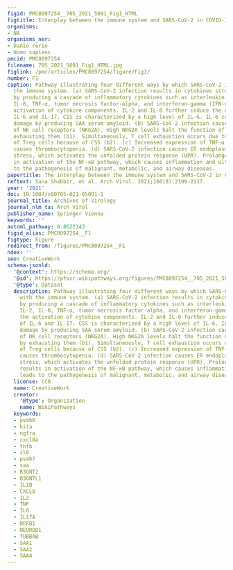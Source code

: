 ```yaml
---
figid: PMC8097254__705_2021_5091_Fig1_HTML
figtitle: Interplay between the immune system and SARS-CoV-2 in COVID-19 patients
organisms:
- NA
organisms_ner:
- Danio rerio
- Homo sapiens
pmcid: PMC8097254
filename: 705_2021_5091_Fig1_HTML.jpg
figlink: /pmc/articles/PMC8097254/figure/Fig1/
number: F1
caption: Pathway illustrating four different ways by which SARS-CoV-2 interferes with
  the immune system. (a) SARS-CoV-2 infection results in cytokines stress syndrome
  by producing a cascade of inflammatory cytokines such as interleukin 1 (IL-1), IL-2,
  IL-8, TNF-α, tumor necrosis factor-alpha, and interferon-gamma (IFN-γ) through the
  activation of cytokine components. IL-2 and IL-8 further induce the expression of
  IL-6 and IL-17. CSS is characterized by a high level of IL-6. IL-6 causes liver
  damage by producing SAA serum amyloid. (b) SARS-CoV-2 infection causes the upregulation
  of NK cell receptors (NKG2A). High NKG2A levels halt the function of NK cells by
  exhausting them (b1). Simultaneously, T cell exhaustion occurs due to the activation
  of Treg cells because of CSS (b2). (c) Increased expression of TNF-α due to CSS
  causes thrombocytopenia. (d) SARS-CoV-2 infection causes ER endoplasmic reticulum
  stress, which activates the unfolded protein response (UPR). Prolonged stress results
  in activation of the NF-κB pathway, which causes inflammation and ultimately leads
  to the pathogenesis of malignant, metabolic, and airway diseases.
papertitle: The interplay between the immune system and SARS-CoV-2 in COVID-19 patients.
reftext: Sana Shabbir, et al. Arch Virol. 2021;166(8):2109-2117.
year: '2021'
doi: 10.1007/s00705-021-05091-1
journal_title: Archives of Virology
journal_nlm_ta: Arch Virol
publisher_name: Springer Vienna
keywords: ''
automl_pathway: 0.8622143
figid_alias: PMC8097254__F1
figtype: Figure
redirect_from: /figures/PMC8097254__F1
ndex: ''
seo: CreativeWork
schema-jsonld:
  '@context': https://schema.org/
  '@id': https://pfocr.wikipathways.org/figures/PMC8097254__705_2021_5091_Fig1_HTML.html
  '@type': Dataset
  description: Pathway illustrating four different ways by which SARS-CoV-2 interferes
    with the immune system. (a) SARS-CoV-2 infection results in cytokines stress syndrome
    by producing a cascade of inflammatory cytokines such as interleukin 1 (IL-1),
    IL-2, IL-8, TNF-α, tumor necrosis factor-alpha, and interferon-gamma (IFN-γ) through
    the activation of cytokine components. IL-2 and IL-8 further induce the expression
    of IL-6 and IL-17. CSS is characterized by a high level of IL-6. IL-6 causes liver
    damage by producing SAA serum amyloid. (b) SARS-CoV-2 infection causes the upregulation
    of NK cell receptors (NKG2A). High NKG2A levels halt the function of NK cells
    by exhausting them (b1). Simultaneously, T cell exhaustion occurs due to the activation
    of Treg cells because of CSS (b2). (c) Increased expression of TNF-α due to CSS
    causes thrombocytopenia. (d) SARS-CoV-2 infection causes ER endoplasmic reticulum
    stress, which activates the unfolded protein response (UPR). Prolonged stress
    results in activation of the NF-κB pathway, which causes inflammation and ultimately
    leads to the pathogenesis of malignant, metabolic, and airway diseases.
  license: CC0
  name: CreativeWork
  creator:
    '@type': Organization
    name: WikiPathways
  keywords:
  - psmb6
  - kita
  - ngfra
  - cxcl8a
  - tnfb
  - il6
  - psmb7
  - saa
  - B3GNT2
  - B3GNTL1
  - IL1B
  - CXCL8
  - IL2
  - TNF
  - IL6
  - IL17A
  - NFKB1
  - NEUROD1
  - TUBB4B
  - SAA1
  - SAA2
  - SAA4
---
```

